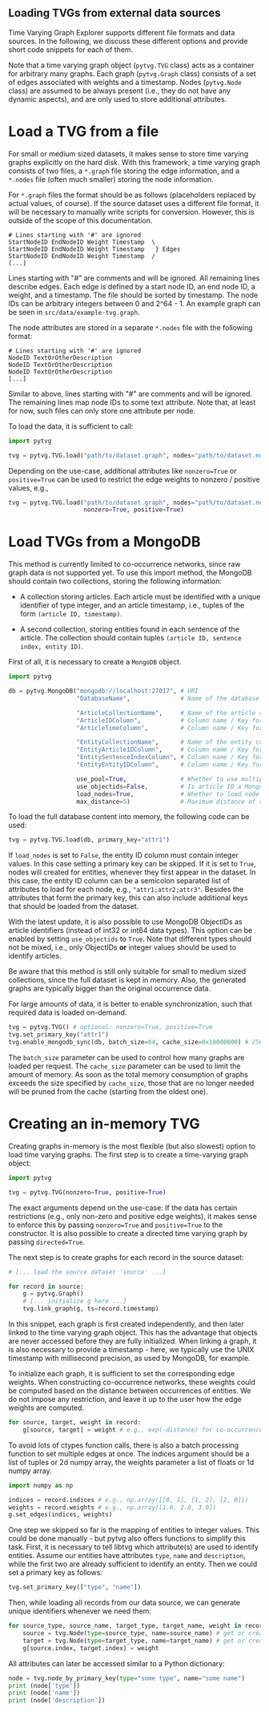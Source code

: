 ## Loading TVGs from external data sources

Time Varying Graph Explorer supports different file formats and data sources.
In the following, we discuss these different options and provide short code
snippets for each of them.

Note that a time varying graph object (`pytvg.TVG` class) acts as a container
for arbitrary many graphs. Each graph (`pytvg.Graph` class) consists of a set
of edges associated with weights and a timestamp. Nodes (`pytvg.Node` class)
are assumed to be always present (i.e., they do not have any dynamic aspects),
and are only used to store additional attributes.

Load a TVG from a file
======================

For small or medium sized datasets, it makes sense to store time varying graphs
explicitly on the hard disk. With this framework, a time varying graph consists
of two files, a `*.graph` file storing the edge information, and a `*.nodes`
file (often much smaller) storing the node information.

For `*.graph` files the format should be as follows (placeholders replaced by
actual values, of course). If the source dataset uses a different file format,
it will be necessary to manually write scripts for conversion. However, this is
outside of the scope of this documentation.

```
# Lines starting with '#' are ignored
StartNodeID EndNodeID Weight Timestamp  \
StartNodeID EndNodeID Weight Timestamp   } Edges
StartNodeID EndNodeID Weight Timestamp  /
[...]
```

Lines starting with "#" are comments and will be ignored. All remaining lines
describe edges. Each edge is defined by a start node ID, an end node ID, a
weight, and a timestamp. The file should be sorted by timestamp. The node IDs
can be arbitrary integers between 0 and 2^64 - 1. An example graph can be seen
in `src/data/example-tvg.graph`.

The node attributes are stored in a separate `*.nodes` file with the following
format:

```
# Lines starting with '#' are ignored
NodeID TextOrOtherDescription
NodeID TextOrOtherDescription
NodeID TextOrOtherDescription
[...]
```

Similar to above, lines starting with "#" are comments and will be ignored. The
remaining lines map node IDs to some text attribute. Note that, at least for now,
such files can only store one attribute per node.

To load the data, it is sufficient to call:

```python
import pytvg

tvg = pytvg.TVG.load("path/to/dataset.graph", nodes="path/to/dataset.nodes")
```

Depending on the use-case, additional attributes like `nonzero=True` or
`positive=True` can be used to restrict the edge weights to nonzero / positive
values, e.g.,

```python
tvg = pytvg.TVG.load("path/to/dataset.graph", nodes="path/to/dataset.nodes",
                     nonzero=True, positive=True)
```

Load TVGs from a MongoDB
========================

This method is currently limited to co-occurrence networks, since raw graph data
is not supported yet. To use this import method, the MongoDB should contain two
collections, storing the following information:

* A collection storing articles. Each article must be identified with a unique
identifier of type integer, and an article timestamp, i.e., tuples of the form
`(article ID, timestamp)`.

* A second collection, storing entities found in each sentence of the article.
The collection should contain tuples `(article ID, sentence index, entity ID)`.

First of all, it is necessary to create a `MongoDB` object.

```python
import pytvg

db = pytvg.MongoDB("mongodb://localhost:27017", # URI
                   "DatabaseName",              # Name of the database

                   "ArticleCollectionName",     # Name of the article collection
                   "ArticleIDColumn",           # Column name / Key for article ID
                   "ArticleTimeColumn",         # Column name / Key for article time

                   "EntityCollectionName",      # Name of the entity collection
                   "EntityArticleIDColumn",     # Column name / Key for article ID
                   "EntitySentenceIndexColumn", # Column name / Key for sentence index
                   "EntityEntityIDColumn",      # Column name / Key for entity ID

                   use_pool=True,               # Whether to use multiple connections
                   use_objectids=False,         # Is article ID a MongoDB ObjectID?
                   load_nodes=True,             # Whether to load node attributes
                   max_distance=5)              # Maximum distance of sentences
```

To load the full database content into memory, the following code can be used:

```python
tvg = pytvg.TVG.load(db, primary_key="attr1")
```

If `load_nodes` is set to `False`, the entity ID column must contain integer
values. In this case setting a primary key can be skipped. If it is set to
`True`, nodes will created for entities, whenever they first appear in the
dataset. In this case, the entity ID column can be a semicolon separated list
of attributes to load for each node, e.g., `"attr1;attr2;attr3"`. Besides the
attributes that form the primary key, this can also include additional keys
that should be loaded from the dataset.

With the latest update, it is also possible to use MongoDB ObjectIDs as article
identifiers (instead of int32 or int64 data types). This option can be enabled
by setting `use_objectids` to `True`. Note that different types should not be
mixed, i.e., only ObjectIDs **or** integer values should be used to identify
articles.

Be aware that this method is still only suitable for small to medium sized
collections, since the full dataset is kept in memory. Also, the generated graphs
are typically bigger than the original occurrence data.

For large amounts of data, it is better to enable synchronization, such that
required data is loaded on-demand.

```python
tvg = pytvg.TVG() # optional: nonzero=True, positive=True
tvg.set_primary_key("attr1")
tvg.enable_mongodb_sync(db, batch_size=64, cache_size=0x10000000) # 256 MB
```

The `batch_size` parameter can be used to control how many graphs are loaded per
request. The `cache_size` parameter can be used to limit the amount of memory.
As soon as the total memory consumption of graphs exceeds the size specified by
`cache_size`, those that are no longer needed will be pruned from the cache
(starting from the oldest one).

Creating an in-memory TVG
=========================

Creating graphs in-memory is the most flexible (but also slowest) option to
load time varying graphs. The first step is to create a time-varying graph
object:

```python
import pytvg

tvg = pytvg.TVG(nonzero=True, positive=True)
```

The exact arguments depend on the use-case: If the data has certain restrictions
(e.g., only non-zero and positive edge weights), it makes sense to enforce this
by passing `nonzero=True` and `positive=True` to the constructor. It is also
possible to create a directed time varying graph by passing `directed=True`.

The next step is to create graphs for each record in the source dataset:

```python
# [... load the source dataset 'source' ...]

for record in source:
    g = pytvg.Graph()
    # [... initialize g here ...]
    tvg.link_graph(g, ts=record.timestamp)
```

In this snippet, each graph is first created independently, and then later linked
to the time varying graph object. This has the advantage that objects are never
accessed before they are fully initialized. When linking a graph, it is also
necessary to provide a timestamp - here, we typically use the UNIX timestamp
with millisecond precision, as used by MongoDB, for example.

To initialize each graph, it is sufficient to set the corresponding edge weights.
When constructing co-occurrence networks, these weights could be computed based on
the distance between occurrences of entities. We do not impose any restriction,
and leave it up to the user how the edge weights are computed.

```python
for source, target, weight in record:
    g[source, target] = weight # e.g., exp(-distance) for co-occurrence networks
```

To avoid lots of ctypes function calls, there is also a batch processing function
to set multiple edges at once. The indices argument should be a list of tuples
or 2d numpy array, the weights parameter a list of floats or 1d numpy array.

```python
import numpy as np

indices = record.indices # e.g., np.array([[0, 1], [1, 2], [2, 0]])
weights = record.weights # e.g., np.array([1.0, 2.0, 3.0])
g.set_edges(indices, weights)
```

One step we skipped so far is the mapping of entities to integer values. This
could be done manually - but pytvg also offers functions to simplify this task.
First, it is necessary to tell libtvg which attribute(s) are used to identify
entities. Assume our entities have attributes `type`, `name` and `description`,
while the first two are already sufficient to identify an entity. Then we could
set a primary key as follows:

```python
tvg.set_primary_key(["type", "name"])
```

Then, while loading all records from our data source, we can generate unique
identifiers whenever we need them:

```python
for source_type, source_name, target_type, target_name, weight in record:
    source = tvg.Node(type=source_type, name=source_name) # get or create identifier
    target = tvg.Node(type=target_type, name=target_name) # get or create identifier
    g[source.index, target.index] = weight
```

All attributes can later be accessed similar to a Python dictionary:

```python
node = tvg.node_by_primary_key(type="some type", name="some name")
print (node['type'])
print (node['name'])
print (node['description'])
```
